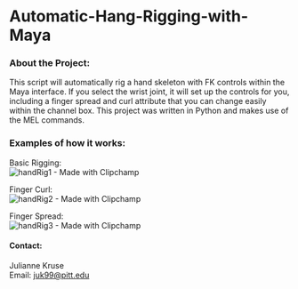 # Automatic-Hang-Rigging-with-Maya
### About the Project:
This script will automatically rig a hand skeleton with FK controls within the Maya interface. If you select the wrist joint, it will set up the controls for you, including a finger spread and curl attribute that you can change easily within the channel box. This project was written in Python and makes use of the MEL commands. 

### Examples of how it works:

Basic Rigging:  
![handRig1 - Made with Clipchamp](https://github.com/jkruse7/Automatic-Hang-Rigging-with-Maya/assets/92274012/79399b85-c1d8-426a-a35d-4ab680aab88a)

Finger Curl:  
![handRig2 - Made with Clipchamp](https://github.com/jkruse7/Automatic-Hang-Rigging-with-Maya/assets/92274012/5bc9ed30-fb03-42a5-98a3-5c20b5efbff8)

Finger Spread:  
![handRig3 - Made with Clipchamp](https://github.com/jkruse7/Automatic-Hang-Rigging-with-Maya/assets/92274012/77050205-eb54-49e2-b53c-4ec96a9c76a9)


#### Contact:
Julianne Kruse  
Email: juk99@pitt.edu



